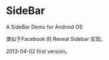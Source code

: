 SideBar
=======

A SideBar Demo for Android OS

类似于Facebook 的 Reveal Sidebar 实现。

2013-04-02 first version。
